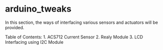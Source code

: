 # arduino_tweaks
In this section, the ways of interfacing various sensors and actuators will be provided. 

Table of Contents:
    1. ACS712 Current Sensor
    2. Realy Module
    3. LCD Interfacing using I2C Module  
